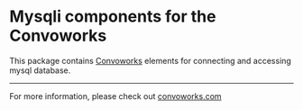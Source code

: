 # Mysqli components for the Convoworks

This package contains [Convoworks](https://github.com/zef-dev/convoworks-core) elements for connecting and accessing mysql database.

---

For more information, please check out [convoworks.com](https://convoworks.com)